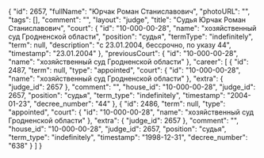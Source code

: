 {
    "id": 2657,
    "fullName": "Юрчак Роман Станиславович",
    "photoURL": "",
    "tags": [],
    "comment": "",
    "layout": "judge",
    "title": "Судья Юрчак Роман Станиславович",
    "court": {
        "id": "10-000-00-28",
        "name": "хозяйственный суд Гродненской области",
        "position": "судья",
        "termType": "indefinitely",
        "term": null,
        "description": "c 23.01.2004, бессрочно, по указу 44",
        "timestamp": "23.01.2004"
    },
    "previousCourt": {
        "id": "10-000-00-28",
        "name": "хозяйственный суд Гродненской области"
    },
    "career": [
        {
            "id": 2487,
            "term": null,
            "type": "appointed",
            "court": {
                "id": "10-000-00-28",
                "name": "хозяйственный суд Гродненской области"
            },
            "extra": {
                "judge_id": 2657
            },
            "comment": "",
            "house_id": "10-000-00-28",
            "judge_id": 2657,
            "position": "судья",
            "term_type": "indefinitely",
            "timestamp": "2004-01-23",
            "decree_number": "44"
        },
        {
            "id": 2486,
            "term": null,
            "type": "appointed",
            "court": {
                "id": "10-000-00-28",
                "name": "хозяйственный суд Гродненской области"
            },
            "extra": {
                "judge_id": 2657
            },
            "comment": "",
            "house_id": "10-000-00-28",
            "judge_id": 2657,
            "position": "судья",
            "term_type": "indefinitely",
            "timestamp": "1998-12-31",
            "decree_number": "638"
        }
    ]
}